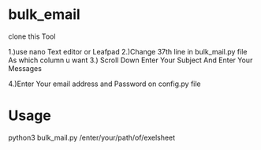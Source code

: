 # bulk_email
clone this Tool

1.)use nano Text editor or Leafpad
2.)Change 37th line in bulk_mail.py file
As which column u want
3.) Scroll Down Enter Your Subject And Enter Your Messages

4.)Enter Your email address and Password on config.py file


# Usage 
python3 bulk_mail.py /enter/your/path/of/exelsheet

